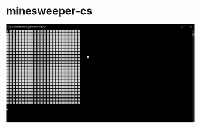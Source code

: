 # minesweeper-cs

![screenshot](https://raw.githubusercontent.com/wertrain/minesweeper-cs/master/ScreenShots/console_minesweeper.gif)
